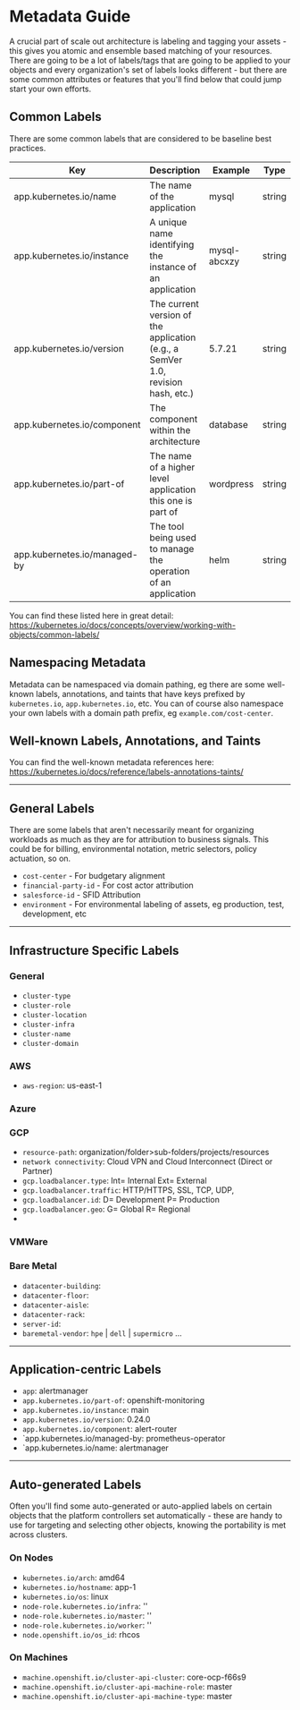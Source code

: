 # Metadata Guide

A crucial part of scale out architecture is labeling and tagging your assets - this gives you atomic and ensemble based matching of your resources.  There are going to be a lot of labels/tags that are going to be applied to your objects and every organization's set of labels looks different - but there are some common attributes or features that you'll find below that could jump start your own efforts.

## Common Labels

There are some common labels that are considered to be baseline best practices.

| Key                          | Description                                                                      | Example      | Type   |
|------------------------------|----------------------------------------------------------------------------------|--------------|--------|
| app.kubernetes.io/name       | The name of the application                                                      | mysql        | string |
| app.kubernetes.io/instance   | A unique name identifying the instance of an application                         | mysql-abcxzy | string |
| app.kubernetes.io/version    | The current version of the application (e.g., a SemVer 1.0, revision hash, etc.) | 5.7.21       | string |
| app.kubernetes.io/component  | The component within the architecture                                            | database     | string |
| app.kubernetes.io/part-of    | The name of a higher level application this one is part of                       | wordpress    | string |
| app.kubernetes.io/managed-by | The tool being used to manage the operation of an application                    | helm         | string |

You can find these listed here in great detail: https://kubernetes.io/docs/concepts/overview/working-with-objects/common-labels/

## Namespacing Metadata

Metadata can be namespaced via domain pathing, eg there are some well-known labels, annotations, and taints that have keys prefixed by `kubernetes.io`, `app.kubernetes.io`, etc.  You can of course also namespace your own labels with a domain path prefix, eg `example.com/cost-center`.

## Well-known Labels, Annotations, and Taints

You can find the well-known metadata references here: https://kubernetes.io/docs/reference/labels-annotations-taints/

---

## General Labels

There are some labels that aren't necessarily meant for organizing workloads as much as they are for attribution to business signals.  This could be for billing, environmental notation, metric selectors, policy actuation, so on.

- `cost-center` - For budgetary alignment
- `financial-party-id` - For cost actor attribution
- `salesforce-id` - SFID Attribution
- `environment` - For environmental labeling of assets, eg production, test, development, etc

---

## Infrastructure Specific Labels

### General

- `cluster-type`
- `cluster-role`
- `cluster-location`
- `cluster-infra`
- `cluster-name`
- `cluster-domain`

### AWS

- `aws-region`: us-east-1

### Azure

### GCP

- `resource-path`: organization/folder>sub-folders/projects/resources
- `network connectivity`: Cloud VPN and Cloud Interconnect (Direct or Partner)
- `gcp.loadbalancer.type`: Int= Internal Ext= External
- `gcp.loadbalancer.traffic`: HTTP/HTTPS, SSL, TCP, UDP, 
- `gcp.loadbalancer.id`: D= Development P= Production
- `gcp.loadbalancer.geo`: G= Global R= Regional
- 

### VMWare

### Bare Metal

- `datacenter-building`: 
- `datacenter-floor`: 
- `datacenter-aisle`: 
- `datacenter-rack`: 
- `server-id`: 
- `baremetal-vendor`: `hpe` | `dell` | `supermicro` ...

---

## Application-centric Labels

- `app`: alertmanager
- `app.kubernetes.io/part-of`: openshift-monitoring
- `app.kubernetes.io/instance`: main
- `app.kubernetes.io/version`: 0.24.0
- `app.kubernetes.io/component`: alert-router
- `app.kubernetes.io/managed-by: prometheus-operator
- `app.kubernetes.io/name: alertmanager

---

## Auto-generated Labels

Often you'll find some auto-generated or auto-applied labels on certain objects that the platform controllers set automatically - these are handy to use for targeting and selecting other objects, knowing the portability is met across clusters.

### On Nodes

- `kubernetes.io/arch`: amd64
- `kubernetes.io/hostname`: app-1
- `kubernetes.io/os`: linux
- `node-role.kubernetes.io/infra`: ''
- `node-role.kubernetes.io/master`: ''
- `node-role.kubernetes.io/worker`: ''
- `node.openshift.io/os_id`: rhcos

### On Machines

- `machine.openshift.io/cluster-api-cluster`: core-ocp-f66s9
- `machine.openshift.io/cluster-api-machine-role`: master
- `machine.openshift.io/cluster-api-machine-type`: master
